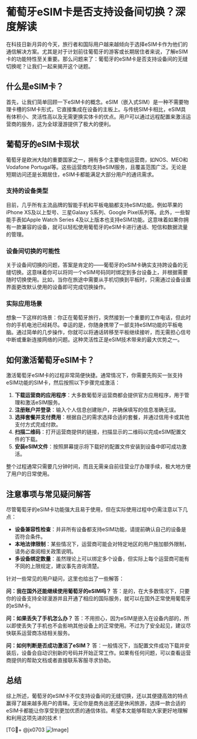 # 葡萄牙eSIM卡是否支持设备间切换？深度解读

在科技日新月异的今天，旅行者和国际用户越来越倾向于选择eSIM卡作为他们的通信解决方案。尤其是对于计划前往葡萄牙的游客或长期居住者来说，了解eSIM卡的功能特性至关重要。那么问题来了：葡萄牙的eSIM卡是否支持设备间的无缝切换呢？让我们一起来揭开这个谜题。

## 什么是eSIM卡？

首先，让我们简单回顾一下eSIM卡的概念。eSIM（嵌入式SIM）是一种不需要物理卡槽的SIM卡形式，它直接集成在设备的主板上。与传统SIM卡相比，eSIM具有体积小、灵活性高以及无需更换实体卡的优点。用户可以通过远程配置来激活运营商的服务，这为全球漫游提供了极大的便利。

## 葡萄牙的eSIM卡现状

葡萄牙是欧洲大陆的重要国家之一，拥有多个主要电信运营商，如NOS、MEO和Vodafone Portugal等。这些运营商均支持eSIM服务，且覆盖范围广泛。无论是短期访问还是长期居住，eSIM卡都能满足大部分用户的通讯需求。

### 支持的设备类型

目前，几乎所有主流品牌的智能手机和平板电脑都支持eSIM功能。例如苹果的iPhone XS及以上型号、三星Galaxy S系列、Google Pixel系列等。此外，一些智能手表如Apple Watch Series 4及以上版本也支持eSIM功能。这意味着如果你拥有一款兼容的设备，就可以轻松使用葡萄牙的eSIM卡进行通话、短信和数据流量的管理。

### 设备间切换的可能性

关于设备间切换的问题，答案是肯定的——葡萄牙的eSIM卡确实支持跨设备的无缝切换。这意味着你可以将同一个eSIM号码同时绑定到多台设备上，并根据需要随时切换使用。比如，当你在旅途中需要从手机切换到平板时，只需通过设备设置界面更改默认使用的设备即可完成切换操作。

### 实际应用场景

想象一下这样的场景：你正在葡萄牙旅行，突然接到一个重要的工作电话，但此时你的手机电池已经耗尽。幸运的是，你随身携带了一部支持eSIM功能的平板电脑。通过简单的几步操作，你就可以将通话转移至平板继续接听，而无需担心信号中断或重新连接网络的问题。这种灵活性正是eSIM技术带来的最大优势之一。

## 如何激活葡萄牙eSIM卡？

激活葡萄牙eSIM卡的过程非常简便快捷。通常情况下，你需要先购买一张支持eSIM功能的SIM卡，然后按照以下步骤完成激活：

1. **下载运营商的应用程序**：大多数葡萄牙运营商都会提供官方应用程序，用于管理和激活eSIM服务。
2. **注册账户并登录**：输入个人信息创建账户，并确保填写的信息准确无误。
3. **选择套餐并支付费用**：根据自己的需求选择合适的套餐，并通过信用卡或其他支付方式完成付款。
4. **扫描二维码**：打开运营商提供的链接，扫描显示的二维码以完成eSIM配置文件的下载。
5. **安装eSIM文件**：按照屏幕提示将下载好的配置文件安装到设备中即可成功激活。

整个过程通常只需要几分钟时间，而且无需亲自前往营业厅办理手续，极大地方便了用户的日常使用。

## 注意事项与常见疑问解答

尽管葡萄牙的eSIM卡功能强大且易于使用，但在实际使用过程中仍需注意以下几点：

- **设备兼容性检查**：并非所有设备都支持eSIM功能，请提前确认自己的设备是否符合条件。
- **本地法律限制**：某些情况下，运营商可能会对特定地区的用户施加额外限制，请务必查阅相关政策说明。
- **多设备绑定数量**：虽然理论上可以绑定多个设备，但实际上每个运营商可能有不同的上限规定，建议事先咨询清楚。

针对一些常见的用户疑问，这里也给出了一些解答：

**问：我在国外还能继续使用葡萄牙的eSIM吗？**
答：是的，在大多数情况下，只要你的设备支持全球漫游并且开通了相应的国际服务，就可以在国外正常使用葡萄牙的eSIM卡。

**问：如果丢失了手机怎么办？**
答：不用担心，因为eSIM是嵌入在设备内部的，所以即使丢失了手机也不会影响其他设备上的正常使用。不过为了安全起见，建议尽快联系运营商冻结相关服务。

**问：如何判断是否成功激活了eSIM？**
答：一般情况下，当配置文件成功下载并安装后，设备会自动识别新的号码并开始正常工作。如果有任何问题，可以查看运营商提供的帮助文档或者直接联系客服寻求协助。

## 总结

综上所述，葡萄牙的eSIM卡不仅支持设备间的无缝切换，还以其便捷高效的特点赢得了越来越多用户的青睐。无论你是商务出差还是休闲旅游，选择一款合适的eSIM卡都能让你享受到更加优质的通信体验。希望本文能够帮助大家更好地理解和利用这项先进的技术！

[TG💪+ @jx0703 ![Image](https://github.com/user-attachments/assets/dbca1d08-cadb-493c-b0ec-ad6f7a83f270)]